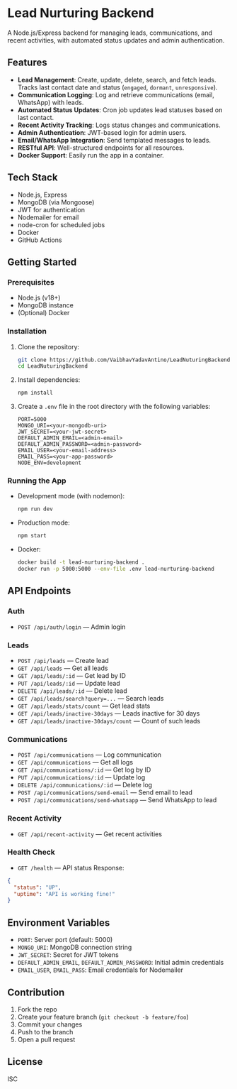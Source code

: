 # Lead Nurturing Backend

A Node.js/Express backend for managing leads, communications, and recent activities, with automated status updates and admin authentication.

## Features

- **Lead Management**: Create, update, delete, search, and fetch leads. Tracks last contact date and status (`engaged`, `dormant`, `unresponsive`).
- **Communication Logging**: Log and retrieve communications (email, WhatsApp) with leads.
- **Automated Status Updates**: Cron job updates lead statuses based on last contact.
- **Recent Activity Tracking**: Logs status changes and communications.
- **Admin Authentication**: JWT-based login for admin users.
- **Email/WhatsApp Integration**: Send templated messages to leads.
- **RESTful API**: Well-structured endpoints for all resources.
- **Docker Support**: Easily run the app in a container.

## Tech Stack

- Node.js, Express
- MongoDB (via Mongoose)
- JWT for authentication
- Nodemailer for email
- node-cron for scheduled jobs
- Docker
- GitHub Actions

## Getting Started

### Prerequisites

- Node.js (v18+)
- MongoDB instance
- (Optional) Docker

### Installation

1. Clone the repository:
   ```bash
   git clone https://github.com/VaibhavYadavAntino/LeadNuturingBackend.git
   cd LeadNuturingBackend
   ```

2. Install dependencies:
   ```bash
   npm install
   ```

3. Create a `.env` file in the root directory with the following variables:
   ```
   PORT=5000
   MONGO_URI=<your-mongodb-uri>
   JWT_SECRET=<your-jwt-secret>
   DEFAULT_ADMIN_EMAIL=<admin-email>
   DEFAULT_ADMIN_PASSWORD=<admin-password>
   EMAIL_USER=<your-email-address>
   EMAIL_PASS=<your-app-password>
   NODE_ENV=development
   ```

### Running the App

- Development mode (with nodemon):
  ```bash
  npm run dev
  ```
- Production mode:
  ```bash
  npm start
  ```
- Docker:
  ```bash
  docker build -t lead-nurturing-backend .
  docker run -p 5000:5000 --env-file .env lead-nurturing-backend
  ```

## API Endpoints

### Auth

- `POST /api/auth/login` — Admin login

### Leads

- `POST /api/leads` — Create lead
- `GET /api/leads` — Get all leads
- `GET /api/leads/:id` — Get lead by ID
- `PUT /api/leads/:id` — Update lead
- `DELETE /api/leads/:id` — Delete lead
- `GET /api/leads/search?query=...` — Search leads
- `GET /api/leads/stats/count` — Get lead stats
- `GET /api/leads/inactive-30days` — Leads inactive for 30 days
- `GET /api/leads/inactive-30days/count` — Count of such leads

### Communications

- `POST /api/communications` — Log communication
- `GET /api/communications` — Get all logs
- `GET /api/communications/:id` — Get log by ID
- `PUT /api/communications/:id` — Update log
- `DELETE /api/communications/:id` — Delete log
- `POST /api/communications/send-email` — Send email to lead
- `POST /api/communications/send-whatsapp` — Send WhatsApp to lead

### Recent Activity

- `GET /api/recent-activity` — Get recent activities

### Health Check

- `GET /health` — API status
Response:
```json
{
  "status": "UP",
  "uptime": "API is working fine!"
}
```

## Environment Variables

- `PORT`: Server port (default: 5000)
- `MONGO_URI`: MongoDB connection string
- `JWT_SECRET`: Secret for JWT tokens
- `DEFAULT_ADMIN_EMAIL`, `DEFAULT_ADMIN_PASSWORD`: Initial admin credentials
- `EMAIL_USER`, `EMAIL_PASS`: Email credentials for Nodemailer

## Contribution

1. Fork the repo
2. Create your feature branch (`git checkout -b feature/foo`)
3. Commit your changes
4. Push to the branch
5. Open a pull request

## License

ISC

